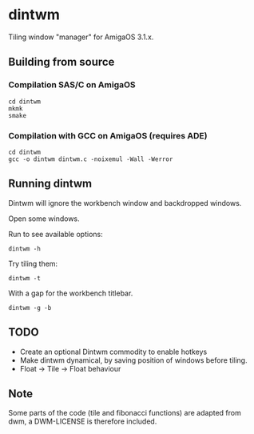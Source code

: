 # dintwm

Tiling window "manager" for AmigaOS 3.1.x.

## Building from source

### Compilation SAS/C on AmigaOS
```
cd dintwm
mkmk
smake
```

### Compilation with GCC on AmigaOS (requires ADE)
```
cd dintwm
gcc -o dintwm dintwm.c -noixemul -Wall -Werror
```

## Running dintwm

Dintwm will ignore the workbench window and backdropped windows.

Open some windows.

Run to see available options:
```
dintwm -h
```

Try tiling them:
```
dintwm -t
```

With a gap for the workbench titlebar.
```
dintwm -g -b
``` 

## TODO

- Create an optional Dintwm commodity to enable hotkeys
- Make dintwm dynamical, by saving position of windows before tiling.
- Float -> Tile -> Float behaviour

## Note

Some parts of the code (tile and fibonacci functions) are adapted from dwm, a DWM-LICENSE is therefore included. 
